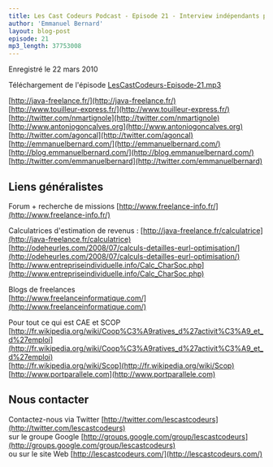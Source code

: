```yaml
---
title: Les Cast Codeurs Podcast - Episode 21 - Interview indépendants partie 2 - Aucune SSII n'a été martyrisée pendant l'enregistrement
author: 'Emmanuel Bernard'
layout: blog-post
episode: 21
mp3_length: 37753008
---
```

Enregistré le 22 mars 2010

Téléchargement de l'épisode [LesCastCodeurs-Episode-21.mp3](http://media.libsyn.com/media/lescastcodeurs/LesCastCodeurs-Episode-21.mp3)

[http://java-freelance.fr/](http://java-freelance.fr/)  
[http://www.touilleur-express.fr/](http://www.touilleur-express.fr/)  
[http://twitter.com/nmartignole](http://twitter.com/nmartignole)  
[http://www.antoniogoncalves.org](http://www.antoniogoncalves.org)  
[http://twitter.com/agoncal](http://twitter.com/agoncal)  
[http://emmanuelbernard.com/](http://emmanuelbernard.com/)  
[http://blog.emmanuelbernard.com/](http://blog.emmanuelbernard.com/)  
[http://twitter.com/emmanuelbernard](http://twitter.com/emmanuelbernard)

## Liens généralistes
Forum + recherche de missions [http://www.freelance-info.fr/](http://www.freelance-info.fr/)  

Calculatrices d'estimation de revenus :
[http://java-freelance.fr/calculatrice](http://java-freelance.fr/calculatrice)  
[http://odeheurles.com/2008/07/calculs-detailles-eurl-optimisation/](http://odeheurles.com/2008/07/calculs-detailles-eurl-optimisation/)  
[http://www.entrepriseindividuelle.info/Calc_CharSoc.php](http://www.entrepriseindividuelle.info/Calc_CharSoc.php)  

Blogs de freelances  
[http://www.freelanceinformatique.com/](http://www.freelanceinformatique.com/)  

Pour tout ce qui est CAE et SCOP  
[http://fr.wikipedia.org/wiki/Coop%C3%A9ratives_d%27activit%C3%A9_et_d%27emploi](http://fr.wikipedia.org/wiki/Coop%C3%A9ratives_d%27activit%C3%A9_et_d%27emploi)  
[http://fr.wikipedia.org/wiki/Scop](http://fr.wikipedia.org/wiki/Scop)  
[http://www.portparallele.com](http://www.portparallele.com)  

## Nous contacter
Contactez-nous via Twitter [http://twitter.com/lescastcodeurs](http://twitter.com/lescastcodeurs)  
sur le groupe Google [http://groups.google.com/group/lescastcodeurs](http://groups.google.com/group/lescastcodeurs)  
ou sur le site Web [http://lescastcodeurs.com/](http://lescastcodeurs.com/)
